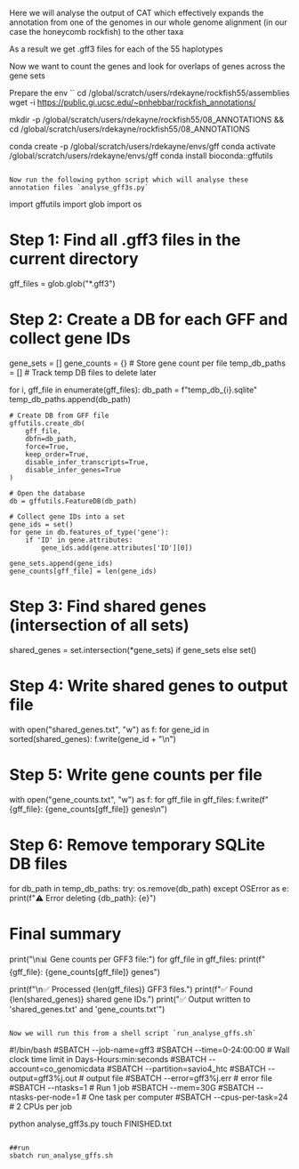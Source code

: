 Here we will analyse the output of CAT which effectively expands the annotation from one of the genomes in our whole genome alignment (in our case the honeycomb rockfish) to the other taxa

As a result we get .gff3 files for each of the 55 haplotypes

Now we want to count the genes and look for overlaps of genes across the gene sets

Prepare the env
``
cd /global/scratch/users/rdekayne/rockfish55/assemblies
wget -i https://public.gi.ucsc.edu/~pnhebbar/rockfish_annotations/

mkdir -p /global/scratch/users/rdekayne/rockfish55/08_ANNOTATIONS && cd /global/scratch/users/rdekayne/rockfish55/08_ANNOTATIONS

conda create -p /global/scratch/users/rdekayne/envs/gff
conda activate /global/scratch/users/rdekayne/envs/gff
conda install bioconda::gffutils
```

Now run the following python script which will analyse these annotation files `analyse_gff3s.py`
```
import gffutils
import glob
import os

# Step 1: Find all .gff3 files in the current directory
gff_files = glob.glob("*.gff3")

# Step 2: Create a DB for each GFF and collect gene IDs
gene_sets = []
gene_counts = {}     # Store gene count per file
temp_db_paths = []   # Track temp DB files to delete later

for i, gff_file in enumerate(gff_files):
    db_path = f"temp_db_{i}.sqlite"
    temp_db_paths.append(db_path)

    # Create DB from GFF file
    gffutils.create_db(
        gff_file,
        dbfn=db_path,
        force=True,
        keep_order=True,
        disable_infer_transcripts=True,
        disable_infer_genes=True
    )

    # Open the database
    db = gffutils.FeatureDB(db_path)

    # Collect gene IDs into a set
    gene_ids = set()
    for gene in db.features_of_type('gene'):
        if 'ID' in gene.attributes:
            gene_ids.add(gene.attributes['ID'][0])

    gene_sets.append(gene_ids)
    gene_counts[gff_file] = len(gene_ids)

# Step 3: Find shared genes (intersection of all sets)
shared_genes = set.intersection(*gene_sets) if gene_sets else set()

# Step 4: Write shared genes to output file
with open("shared_genes.txt", "w") as f:
    for gene_id in sorted(shared_genes):
        f.write(gene_id + "\n")

# Step 5: Write gene counts per file
with open("gene_counts.txt", "w") as f:
    for gff_file in gff_files:
        f.write(f"{gff_file}: {gene_counts[gff_file]} genes\n")

# Step 6: Remove temporary SQLite DB files
for db_path in temp_db_paths:
    try:
        os.remove(db_path)
    except OSError as e:
        print(f"⚠️ Error deleting {db_path}: {e}")

# Final summary
print("\n📊 Gene counts per GFF3 file:")
for gff_file in gff_files:
    print(f"{gff_file}: {gene_counts[gff_file]} genes")

print(f"\n✅ Processed {len(gff_files)} GFF3 files.")
print(f"✅ Found {len(shared_genes)} shared gene IDs.")
print("✅ Output written to 'shared_genes.txt' and 'gene_counts.txt'")
```

Now we will run this from a shell script `run_analyse_gffs.sh`
```
#!/bin/bash
#SBATCH --job-name=gff3
#SBATCH --time=0-24:00:00 # Wall clock time limit in Days-Hours:min:seconds
#SBATCH --account=co_genomicdata
#SBATCH --partition=savio4_htc
#SBATCH --output=gff3%j.out # output file
#SBATCH --error=gff3%j.err # error file
#SBATCH --ntasks=1 # Run 1 job
#SBATCH --mem=30G
#SBATCH --ntasks-per-node=1 # One task per computer
#SBATCH --cpus-per-task=24 # 2 CPUs per job

python analyse_gff3s.py
touch FINISHED.txt
```

##run
sbatch run_analyse_gffs.sh

